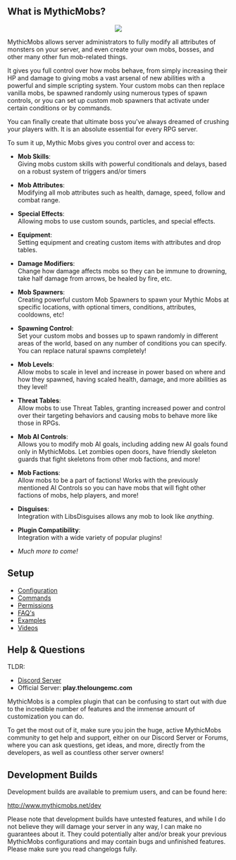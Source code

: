 What is MythicMobs?
-------------------

<div align="center">

[![](http://img.youtube.com/vi/_YQUS3sDbI0/0.jpg)](http://www.youtube.com/watch?v=_YQUS3sDbI0 "")

</div>

MythicMobs allows server administrators to fully modify all
attributes of monsters on your server, and even create your own mobs,
bosses, and other many other fun mob-related things.

It gives you full control over how mobs behave, from simply increasing
their HP and damage to giving mobs a vast arsenal of new abilities with
a powerful and simple scripting system. Your custom mobs can then
replace vanilla mobs, be spawned randomly using numerous types of spawn
controls, or you can set up custom mob spawners that activate under
certain conditions or by commands.

You can finally create that ultimate boss you've always dreamed of
crushing your players with. It is an absolute essential for every RPG
server.

To sum it up, Mythic Mobs gives you control over and access to:

-   **Mob Skills**:  
    Giving mobs custom skills with powerful conditionals and delays,
    based on a robust system of triggers and/or timers

<!-- -->

-   **Mob Attributes**:  
    Modifying all mob attributes such as health, damage, speed, follow
    and combat range.

<!-- -->

-   **Special Effects**:  
    Allowing mobs to use custom sounds, particles, and special effects.

<!-- -->

-   **Equipment**:  
    Setting equipment and creating custom items with attributes and drop
    tables.

<!-- -->

-   **Damage Modifiers**:  
    Change how damage affects mobs so they can be immune to drowning,
    take half damage from arrows, be healed by fire, etc.

<!-- -->

-   **Mob Spawners**:  
    Creating powerful custom Mob Spawners to spawn your Mythic Mobs at
    specific locations, with optional timers, conditions, attributes,
    cooldowns, etc!

<!-- -->

-   **Spawning Control**:  
    Set your custom mobs and bosses up to spawn randomly in different
    areas of the world, based on any number of conditions you can
    specify. You can replace natural spawns completely!

<!-- -->

-   **Mob Levels**:  
    Allow mobs to scale in level and increase in power based on where
    and how they spawned, having scaled health, damage, and more
    abilities as they level!

<!-- -->

-   **Threat Tables**:  
    Allow mobs to use Threat Tables, granting increased power and
    control over their targeting behaviors and causing mobs to behave
    more like those in RPGs.

<!-- -->

-   **Mob AI Controls**:  
    Allows you to modify mob AI goals, including adding new AI goals
    found only in MythicMobs. Let zombies open doors, have friendly
    skeleton guards that fight skeletons from other mob factions, and
    more!

<!-- -->

-   **Mob Factions**:  
    Allow mobs to be a part of factions! Works with the previously
    mentioned AI Controls so you can have mobs that will fight other
    factions of mobs, help players, and more!

<!-- -->

-   **Disguises**:  
    Integration with LibsDisguises allows any mob to look like
    *anything*.

<!-- -->

-   **Plugin Compatibility**:  
    Integration with a wide variety of popular plugins!

<!-- -->

-   *Much more to come!*

Setup
-----

-   [Configuration]
-   [Commands]
-   [Permissions]
-   [FAQ's]
-   [Examples]
-   [Videos]

  [1]: youtube>_YQUS3sDbI0
  [Configuration]: Configuration
  [Commands]: Commands%20and%20Permissions
  [Examples]: Examples
  [FAQ's]: FAQ
  [Permissions]: Commands%20and%20Permissions
  [Videos]: Videos

Help & Questions
----------------

TLDR:

-   [Discord Server](https://www.mythiccraft.io/discord)
-   Official Server: **play.theloungemc.com**

MythicMobs is a complex plugin that can be confusing to start out with due to the incredible number of features and the immense amount of customization you can do.

To get the most out of it, make sure you join the huge, active MythicMobs community to get help and support, either on our Discord Server or Forums, where you can ask questions, get ideas, and more, directly from the developers, as well as countless other server owners!

Development Builds
------------------

Development builds are available to premium users, and can be found here:

<http://www.mythicmobs.net/dev>

Please note that development builds have untested features, and while I
do not believe they will damage your server in any way, I can make no
guarantees about it. They could potentially alter and/or break your
previous MythicMobs configurations and may contain bugs and unfinished
features. Please make sure you read changelogs fully.